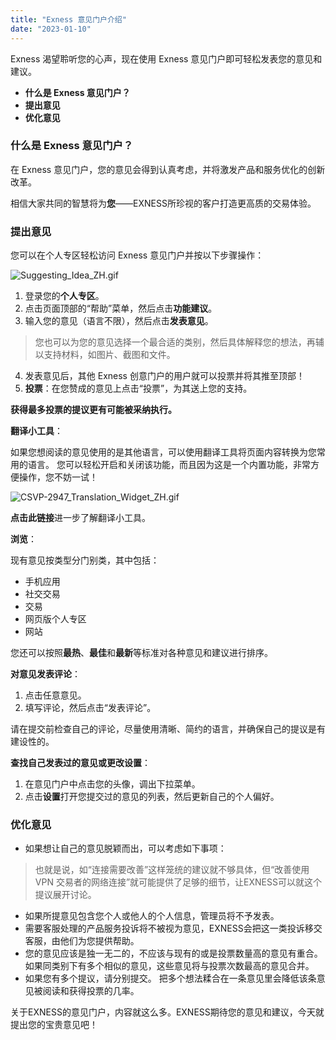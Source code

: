 ```yaml
---
title: "Exness 意见门户介绍"
date: "2023-01-10"
---
```


Exness 渴望聆听您的心声，现在使用 Exness 意见门户即可轻松发表您的意见和建议。

- **什么是 Exness 意见门户？**
- **提出意见**
- **优化意见**

### 什么是 Exness 意见门户？

在 Exness 意见门户，您的意见会得到认真考虑，并将激发产品和服务优化的创新改革。

相信大家共同的智慧将为**您**——EXNESS所珍视的客户打造更高质的交易体验。

### 提出意见

您可以在个人专区轻松访问 Exness 意见门户并按以下步骤操作：

![Suggesting_Idea_ZH.gif](https://cdn.jsdelivr.net/gh/jarlin8/OSS@main/exhelp/Suggesting_Idea_ZH.gif)

1. 登录您的**个人专区**。
2. 点击页面顶部的“帮助”菜单，然后点击**功能建议**。
3. 输入您的意见（语言不限），然后点击**发表意见**。

> 您也可以为您的意见选择一个最合适的类别，然后具体解释您的想法，再辅以支持材料，如图片、截图和文件。

4. 发表意见后，其他 Exness 创意门户的用户就可以投票并将其推至顶部！
5. **投票**：在您赞成的意见上点击“投票”，为其送上您的支持。

**获得最多投票的提议更有可能被采纳执行。**

**翻译小工具**：

如果您想阅读的意见使用的是其他语言，可以使用翻译工具将页面内容转换为您常用的语言。 您可以轻松开启和关闭该功能，而且因为这是一个内置功能，非常方便操作，您不妨一试！

![CSVP-2947_Translation_Widget_ZH.gif](https://cdn.jsdelivr.net/gh/jarlin8/OSS@main/exhelp/CSVP-2947_Translation_Widget_ZH.gif)

**点击此链接**进一步了解翻译小工具。

**浏览**：

现有意见按类型分门别类，其中包括：

- 手机应用
- 社交交易
- 交易
- 网页版个人专区
- 网站

您还可以按照**最热**、**最佳**和**最新**等标准对各种意见和建议进行排序。

**对意见发表评论**：

1. 点击任意意见。
2. 填写评论，然后点击“发表评论”。

请在提交前检查自己的评论，尽量使用清晰、简约的语言，并确保自己的提议是有建设性的。

**查找自己发表过的意见或更改设置**：

1. 在意见门户中点击您的头像，调出下拉菜单。
2. 点击**设置**打开您提交过的意见的列表，然后更新自己的个人偏好。

### 优化意见

- 如果想让自己的意见脱颖而出，可以考虑如下事项：

> 也就是说，如“连接需要改善”这样笼统的建议就不够具体，但“改善使用 VPN 交易者的网络连接”就可能提供了足够的细节，让EXNESS可以就这个提议展开讨论。

- 如果所提意见包含您个人或他人的个人信息，管理员将不予发表。
- 需要客服处理的产品服务投诉将不被视为意见，EXNESS会把这一类投诉移交客服，由他们为您提供帮助。
- 您的意见应该是独一无二的，不应该与现有的或是投票数量高的意见有重合。 如果同类别下有多个相似的意见，这些意见将与投票次数最高的意见合并。
- 如果您有多个提议，请分别提交。 把多个想法糅合在一条意见里会降低该条意见被阅读和获得投票的几率。

关于EXNESS的意见门户，内容就这么多。EXNESS期待您的意见和建议，今天就提出您的宝贵意见吧！
